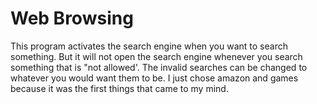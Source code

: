 # Web Browsing
This program activates the search engine when you want to search something. But it will not open the search engine whenever you search something that is "not allowed'. The invalid searches can be changed to whatever you would want them to be. I just chose amazon and games because it was the first things that came to my mind. 
